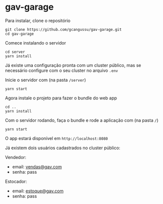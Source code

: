 # gav-garage

Para instalar, clone o repositório
```
git clone https://github.com/gcangussu/gav-garage.git
cd gav-garage
```

Comece instalando o servidor
```
cd server
yarn install
```

Já existe uma configuração pronta com um cluster público, mas se necessário configure com o seu cluster no arquivo `.env`

Inicie o servidor com (na pasta `/server`)
```
yarn start
```

Agora instale o projeto para fazer o bundle do web app
```
cd ..
yarn install
```

Com o servidor rodando, faça o bundle e rode a aplicação com (na pasta `/`)
```
yarn start
```

O app estará disponível em `http://localhost:8080`

Já existem dois usuários cadastrados no cluster público:

Vendedor:
- email: vendas@gav.com
- senha: pass

Estocador:
- email: estoque@gav.com
- senha: pass
